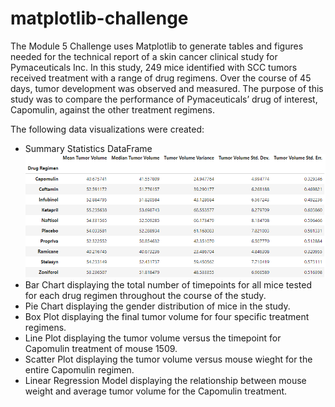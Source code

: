 # matplotlib-challenge
The Module 5 Challenge uses Matplotlib to generate tables and figures needed for the technical report of a skin cancer clinical study for Pymaceuticals Inc.
In this study, 249 mice identified with SCC tumors received treatment with a range of drug regimens. Over the course of 45 days, tumor development was observed and measured. The purpose of this study was to compare the performance of Pymaceuticals’ drug of interest, Capomulin, against the other treatment regimens.

The following data visualizations were created:
* Summary Statistics DataFrame
![image](https://github.com/RachaelCaldwell/matplotlib-challenge/blob/main/Pymaceuticals/images/Summary%20Statistics.png)
* Bar Chart displaying the total number of timepoints for all mice tested for each drug regimen throughout the course of the study.
* Pie Chart displaying the gender distribution of mice in the study.
* Box Plot displaying the final tumor volume for four specific treatment regimens.
* Line Plot displaying the tumor volume versus the timepoint for Capomulin treatment of mouse 1509.
* Scatter Plot displaying the tumor volume versus mouse wieght for the entire Capomulin regimen.
* Linear Regression Model displaying the relationship between mouse weight and average tumor volume for the Capomulin treatment. 
